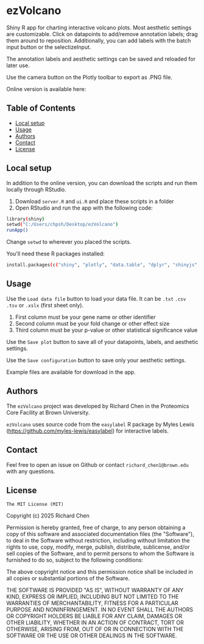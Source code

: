 # ezVolcano
Shiny R app for charting interactive volcano plots. Most aesthetic settings are customizable. Click on datapoints to add/remove annotation labels; drag them around to reposition. Additionally, you can add labels with the batch input button or the selectizeInput.

The annotation labels and aesthetic settings can be saved and reloaded for later use.

Use the camera button on the Plotly toolbar to export as .PNG file.

Online version is available here: 

## Table of Contents
- [Local setup](#local-setup)
- [Usage](#usage)
- [Authors](#authors)
- [Contact](#contact)
- [License](#license)

## Local setup
In addition to the online version, you can download the scripts and run them locally through RStudio. 

1. Download `server.R` and `ui.R` and place these scripts in a folder
2. Open RStudio and run the app with the following code:

```bash
library(shiny)
setwd("C:/Users/chpsh/Desktop/ezVolcano")
runApp()
```
Change `setwd` to wherever you placed the scripts.

You'll need these R packages installed:

```bash
install.packages(c("shiny", "plotly", "data.table", "dplyr", "shinyjs", "readxl"))
```

## Usage
Use the `Load data file` button to load your data file. It can be `.txt` `.csv` `.tsv` or `.xslx` (first sheet only).

1. First column must be your gene name or other identifier
2. Second column must be your fold change or other effect size
3. Third column must be your p-value or other statistical significance value

Use the `Save plot` button to save all of your datapoints, labels, and aesthetic settings. 

Use the `Save configuration` button to save only your aesthetic settings. 

Example files are available for download in the app.

## Authors
The `ezVolcano` project was developed by Richard Chen in the Proteomics Core Facility at Brown University.

`ezVolcano` uses source code from the `easylabel` R package by Myles Lewis (https://github.com/myles-lewis/easylabel) for interactive labels.

## Contact
Feel free to open an issue on Github or contact `richard_chen1@brown.edu` with any questions.

## License
`The MIT License (MIT)`

Copyright (c) 2025 Richard Chen

Permission is hereby granted, free of charge, to any person obtaining a copy of this software and associated documentation files (the "Software"), to deal in the Software without restriction, including without limitation the rights to use, copy, modify, merge, publish, distribute, sublicense, and/or sell copies of the Software, and to permit persons to whom the Software is furnished to do so, subject to the following conditions:

The above copyright notice and this permission notice shall be included in all copies or substantial portions of the Software.

THE SOFTWARE IS PROVIDED "AS IS", WITHOUT WARRANTY OF ANY KIND, EXPRESS OR IMPLIED, INCLUDING BUT NOT LIMITED TO THE WARRANTIES OF MERCHANTABILITY, FITNESS FOR A PARTICULAR PURPOSE AND NONINFRINGEMENT. IN NO EVENT SHALL THE AUTHORS OR COPYRIGHT HOLDERS BE LIABLE FOR ANY CLAIM, DAMAGES OR OTHER LIABILITY, WHETHER IN AN ACTION OF CONTRACT, TORT OR OTHERWISE, ARISING FROM, OUT OF OR IN CONNECTION WITH THE SOFTWARE OR THE USE OR OTHER DEALINGS IN THE SOFTWARE.


